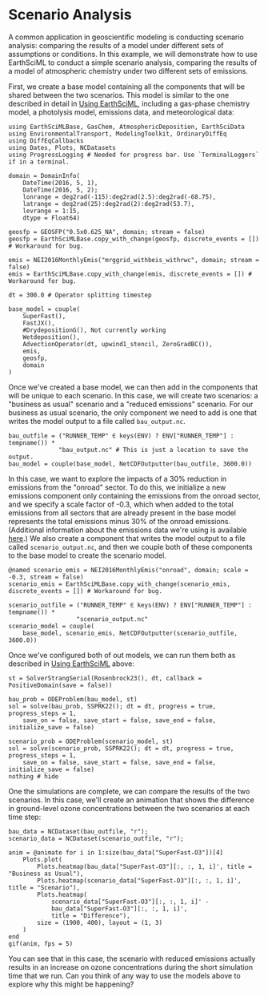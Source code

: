 # Scenario Analysis

A common application in geoscientific modeling is conducting scenario analysis: comparing the results of a model under different sets of assumptions or conditions. In this example, we will demonstrate how to use EarthSciML to conduct a simple scenario analysis, comparing the results of a model of atmospheric chemistry under two different sets of emissions.

First, we create a base model containing all the components that will be shared between the two scenarios. This model is similar to the one described in detail in [Using EarthSciML](@ref), including a gas-phase chemistry model, a photolysis model, emissions data, and meteorological data:

```@example scenario_analysis
using EarthSciMLBase, GasChem, AtmosphericDeposition, EarthSciData
using EnvironmentalTransport, ModelingToolkit, OrdinaryDiffEq
using DiffEqCallbacks
using Dates, Plots, NCDatasets
using ProgressLogging # Needed for progress bar. Use `TerminalLoggers` if in a terminal.

domain = DomainInfo(
    DateTime(2016, 5, 1),
    DateTime(2016, 5, 2);
    lonrange = deg2rad(-115):deg2rad(2.5):deg2rad(-68.75),
    latrange = deg2rad(25):deg2rad(2):deg2rad(53.7),
    levrange = 1:15,
    dtype = Float64)

geosfp = GEOSFP("0.5x0.625_NA", domain; stream = false)
geosfp = EarthSciMLBase.copy_with_change(geosfp, discrete_events = []) # Workaround for bug.

emis = NEI2016MonthlyEmis("mrggrid_withbeis_withrwc", domain; stream = false)
emis = EarthSciMLBase.copy_with_change(emis, discrete_events = []) # Workaround for bug.

dt = 300.0 # Operator splitting timestep

base_model = couple(
    SuperFast(),
    FastJX(),
    #DrydepositionG(), Not currently working
    Wetdeposition(),
    AdvectionOperator(dt, upwind1_stencil, ZeroGradBC()),
    emis,
    geosfp,
    domain
)
```

Once we've created a base model, we can then add in the components that will be unique to each scenario. In this case, we will create two scenarios: a "business as usual" scenario and a "reduced emissions" scenario. For our business as usual scenario, the only component we need to add is one that writes the model output to a file called `bau_output.nc`.

```@example scenario_analysis
bau_outfile = ("RUNNER_TEMP" ∈ keys(ENV) ? ENV["RUNNER_TEMP"] : tempname()) *
              "bau_output.nc" # This is just a location to save the output.
bau_model = couple(base_model, NetCDFOutputter(bau_outfile, 3600.0))
```

In this case, we want to explore the impacts of a 30% reduction in emissions from the "onroad" sector.
To do this, we initialize a new emissions component only containing the emissions from the onroad sector, and we specify a scale factor of -0.3, which when added to the total emissions from all sectors that are already present in the base model represents the total emissions minus 30% of the onroad emissions.
(Additional information about the emissions data we're using is available [here](https://data.earthsci.dev/dev/api/#EarthSciData.NEI2016MonthlyEmis-Tuple%7BAbstractString,%20EarthSciMLBase.DomainInfo%7D).)
We also create a component that writes the model output to a file called `scenario_output.nc`, and then we couple both of these components to the base model to create the scenario model.

```@example scenario_analysis
@named scenario_emis = NEI2016MonthlyEmis("onroad", domain; scale = -0.3, stream = false)
scenario_emis = EarthSciMLBase.copy_with_change(scenario_emis, discrete_events = []) # Workaround for bug.

scenario_outfile = ("RUNNER_TEMP" ∈ keys(ENV) ? ENV["RUNNER_TEMP"] : tempname()) *
                   "scenario_output.nc"
scenario_model = couple(
    base_model, scenario_emis, NetCDFOutputter(scenario_outfile, 3600.0))
```

Once we've configured both of out models, we can run them both as described in [Using EarthSciML](@ref) above:

```@example scenario_analysis
st = SolverStrangSerial(Rosenbrock23(), dt, callback = PositiveDomain(save = false))

bau_prob = ODEProblem(bau_model, st)
sol = solve(bau_prob, SSPRK22(); dt = dt, progress = true, progress_steps = 1,
    save_on = false, save_start = false, save_end = false, initialize_save = false)

scenario_prob = ODEProblem(scenario_model, st)
sol = solve(scenario_prob, SSPRK22(); dt = dt, progress = true, progress_steps = 1,
    save_on = false, save_start = false, save_end = false, initialize_save = false)
nothing # hide
```

One the simulations are complete, we can compare the results of the two scenarios.
In this case, we'll create an animation that shows the difference in ground-level ozone concentrations between the two scenarios at each time step:

```@example scenario_analysis
bau_data = NCDataset(bau_outfile, "r");
scenario_data = NCDataset(scenario_outfile, "r");

anim = @animate for i in 1:size(bau_data["SuperFast₊O3"])[4]
    Plots.plot(
        Plots.heatmap(bau_data["SuperFast₊O3"][:, :, 1, i]', title = "Business as Usual"),
        Plots.heatmap(scenario_data["SuperFast₊O3"][:, :, 1, i]', title = "Scenario"),
        Plots.heatmap(
            scenario_data["SuperFast₊O3"][:, :, 1, i]' -
            bau_data["SuperFast₊O3"][:, :, 1, i]',
            title = "Difference"),
        size = (1900, 400), layout = (1, 3)
    )
end
gif(anim, fps = 5)
```

You can see that in this case, the scenario with reduced emissions actually results in an increase on ozone concentrations during the short simulation time that we run.
Can you think of any way to use the models above to explore why this might be happening?
